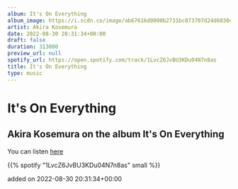 ```yaml
---
album: It's On Everything
album_image: https://i.scdn.co/image/ab67616d0000b2731bc873707d24d6830cf91a21
artist: Akira Kosemura
date: 2022-08-30 20:31:34+00:00
draft: false
duration: 313000
preview_url: null
spotify_url: https://open.spotify.com/track/1LvcZ6JvBU3KDu04N7n8as
title: It's On Everything
type: music
---
```



# It's On Everything

## Akira Kosemura on the album It's On Everything

You can listen [here](https://open.spotify.com/track/1LvcZ6JvBU3KDu04N7n8as)

{{% spotify "1LvcZ6JvBU3KDu04N7n8as" small %}}

added on 2022-08-30 20:31:34+00:00